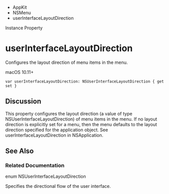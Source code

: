 

- AppKit
- NSMenu
-  userInterfaceLayoutDirection 

Instance Property

# userInterfaceLayoutDirection

Configures the layout direction of menu items in the menu.

macOS 10.11+

``` source
var userInterfaceLayoutDirection: NSUserInterfaceLayoutDirection { get set }
```

## Discussion

This property configures the layout direction (a value of type NSUserInterfaceLayoutDirection) of menu items in the menu. If no layout direction is explicitly set for a menu, then the menu defaults to the layout direction specified for the application object. See userInterfaceLayoutDirection in NSApplication.

## See Also

### Related Documentation

enum NSUserInterfaceLayoutDirection

Specifies the directional flow of the user interface.

